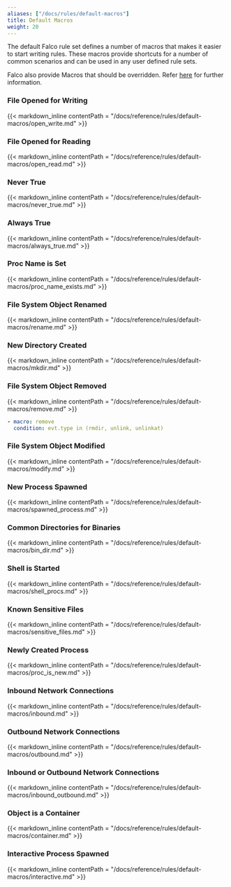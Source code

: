 ```yaml
---
aliases: ["/docs/rules/default-macros"]
title: Default Macros
weight: 20
---
```


The default Falco rule set defines a number of macros that makes it easier to start writing rules. These macros provide shortcuts for a number of common scenarios and can be used in any user defined rule sets. 

Falco also provide Macros that should be overridden. Refer [here](/docs/reference/rules/macros-override) for further information.

### File Opened for Writing

{{< markdown_inline contentPath = "/docs/reference/rules/default-macros/open_write.md" >}}

### File Opened for Reading

{{< markdown_inline contentPath = "/docs/reference/rules/default-macros/open_read.md" >}}

### Never True

{{< markdown_inline contentPath = "/docs/reference/rules/default-macros/never_true.md" >}}

### Always True

{{< markdown_inline contentPath = "/docs/reference/rules/default-macros/always_true.md" >}}

### Proc Name is Set

{{< markdown_inline contentPath = "/docs/reference/rules/default-macros/proc_name_exists.md" >}}

### File System Object Renamed

{{< markdown_inline contentPath = "/docs/reference/rules/default-macros/rename.md" >}}

### New Directory Created

{{< markdown_inline contentPath = "/docs/reference/rules/default-macros/mkdir.md" >}}

### File System Object Removed

{{< markdown_inline contentPath = "/docs/reference/rules/default-macros/remove.md" >}}

```yaml
- macro: remove
  condition: evt.type in (rmdir, unlink, unlinkat)
```

### File System Object Modified

{{< markdown_inline contentPath = "/docs/reference/rules/default-macros/modify.md" >}}

### New Process Spawned

{{< markdown_inline contentPath = "/docs/reference/rules/default-macros/spawned_process.md" >}}

### Common Directories for Binaries

{{< markdown_inline contentPath = "/docs/reference/rules/default-macros/bin_dir.md" >}}

### Shell is Started

{{< markdown_inline contentPath = "/docs/reference/rules/default-macros/shell_procs.md" >}}

### Known Sensitive Files

{{< markdown_inline contentPath = "/docs/reference/rules/default-macros/sensitive_files.md" >}}

### Newly Created Process

{{< markdown_inline contentPath = "/docs/reference/rules/default-macros/proc_is_new.md" >}}

### Inbound Network Connections

{{< markdown_inline contentPath = "/docs/reference/rules/default-macros/inbound.md" >}}

### Outbound Network Connections

{{< markdown_inline contentPath = "/docs/reference/rules/default-macros/outbound.md" >}}

### Inbound or Outbound Network Connections

{{< markdown_inline contentPath = "/docs/reference/rules/default-macros/inbound_outbound.md" >}}

### Object is a Container

{{< markdown_inline contentPath = "/docs/reference/rules/default-macros/container.md" >}}

### Interactive Process Spawned

{{< markdown_inline contentPath = "/docs/reference/rules/default-macros/interactive.md" >}}
